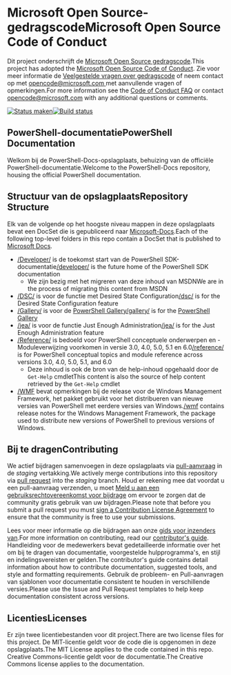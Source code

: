 # <a name="microsoft-open-source-code-of-conduct"></a><span data-ttu-id="0213a-101">Microsoft Open Source-gedragscode</span><span class="sxs-lookup"><span data-stu-id="0213a-101">Microsoft Open Source Code of Conduct</span></span>

<span data-ttu-id="0213a-102">Dit project onderschrijft de [Microsoft Open Source gedragscode](https://opensource.microsoft.com/codeofconduct/).</span><span class="sxs-lookup"><span data-stu-id="0213a-102">This project has adopted the [Microsoft Open Source Code of Conduct](https://opensource.microsoft.com/codeofconduct/).</span></span>
<span data-ttu-id="0213a-103">Zie voor meer informatie de [Veelgestelde vragen over gedragscode](https://opensource.microsoft.com/codeofconduct/faq/) of neem contact op met [ opencode@microsoft.com ](mailto:opencode@microsoft.com) met aanvullende vragen of opmerkingen.</span><span class="sxs-lookup"><span data-stu-id="0213a-103">For more information see the [Code of Conduct FAQ](https://opensource.microsoft.com/codeofconduct/faq/) or contact [opencode@microsoft.com](mailto:opencode@microsoft.com) with any additional questions or comments.</span></span>

<span data-ttu-id="0213a-104">[![Status maken](https://ci.appveyor.com/api/projects/status/onshefxnc4g4pv87/branch/staging?svg=true)](https://ci.appveyor.com/project/PowerShell/powershell-docs/branch/staging)</span><span class="sxs-lookup"><span data-stu-id="0213a-104">[![Build status](https://ci.appveyor.com/api/projects/status/onshefxnc4g4pv87/branch/staging?svg=true)](https://ci.appveyor.com/project/PowerShell/powershell-docs/branch/staging)</span></span>

## <a name="powershell-documentation"></a><span data-ttu-id="0213a-105">PowerShell-documentatie</span><span class="sxs-lookup"><span data-stu-id="0213a-105">PowerShell Documentation</span></span>

<span data-ttu-id="0213a-106">Welkom bij de PowerShell-Docs-opslagplaats, behuizing van de officiële PowerShell-documentatie.</span><span class="sxs-lookup"><span data-stu-id="0213a-106">Welcome to the PowerShell-Docs repository, housing the official PowerShell documentation.</span></span>

## <a name="repository-structure"></a><span data-ttu-id="0213a-107">Structuur van de opslagplaats</span><span class="sxs-lookup"><span data-stu-id="0213a-107">Repository Structure</span></span>

<span data-ttu-id="0213a-108">Elk van de volgende op het hoogste niveau mappen in deze opslagplaats bevat een DocSet die is gepubliceerd naar [Microsoft-Docs](https://docs.microsoft.com/powershell).</span><span class="sxs-lookup"><span data-stu-id="0213a-108">Each of the following top-level folders in this repo contain a DocSet that is published to [Microsoft Docs](https://docs.microsoft.com/powershell).</span></span>

- <span data-ttu-id="0213a-109">[/Developer/](https://docs.microsoft.com/powershell/developer/) is de toekomst start van de PowerShell SDK-documentatie</span><span class="sxs-lookup"><span data-stu-id="0213a-109">[/developer/](https://docs.microsoft.com/powershell/developer/) is the future home of the PowerShell SDK documentation</span></span>
  - <span data-ttu-id="0213a-110">We zijn bezig met het migreren van deze inhoud van MSDN</span><span class="sxs-lookup"><span data-stu-id="0213a-110">We are in the process of migrating this content from MSDN</span></span>
- <span data-ttu-id="0213a-111">[/DSC/](https://docs.microsoft.com/powershell/dsc/) is voor de functie met Desired State Configuration</span><span class="sxs-lookup"><span data-stu-id="0213a-111">[/dsc/](https://docs.microsoft.com/powershell/dsc/) is for the Desired State Configuration feature</span></span>
- <span data-ttu-id="0213a-112">[/Gallery/](https://docs.microsoft.com/powershell/gallery) is voor de [PowerShell Gallery](https://www.powershellgallery.com/)</span><span class="sxs-lookup"><span data-stu-id="0213a-112">[/gallery/](https://docs.microsoft.com/powershell/gallery) is for the [PowerShell Gallery](https://www.powershellgallery.com/)</span></span>
- <span data-ttu-id="0213a-113">[/jea/](https://docs.microsoft.com/powershell/jea/) is voor de functie Just Enough Administration</span><span class="sxs-lookup"><span data-stu-id="0213a-113">[/jea/](https://docs.microsoft.com/powershell/jea/) is for the Just Enough Administration feature</span></span>
- <span data-ttu-id="0213a-114">[/Reference/](https://docs.microsoft.com/powershell/scripting/) is bedoeld voor PowerShell conceptuele onderwerpen en -Moduleverwijzing voorkomen in versie 3.0, 4.0, 5.0, 5.1 en 6.0</span><span class="sxs-lookup"><span data-stu-id="0213a-114">[/reference/](https://docs.microsoft.com/powershell/scripting/) is for PowerShell conceptual topics and module reference across versions 3.0, 4.0, 5.0, 5.1, and 6.0</span></span>
  - <span data-ttu-id="0213a-115">Deze inhoud is ook de bron van de help-inhoud opgehaald door de `Get-Help` cmdlet</span><span class="sxs-lookup"><span data-stu-id="0213a-115">This content is also the source of help content retrieved by the `Get-Help` cmdlet</span></span>
- <span data-ttu-id="0213a-116">[/WMF](https://docs.microsoft.com/powershell/wmf/readme) bevat opmerkingen bij de release voor de Windows Management Framework, het pakket gebruikt voor het distribueren van nieuwe versies van PowerShell met eerdere versies van Windows.</span><span class="sxs-lookup"><span data-stu-id="0213a-116">[/wmf](https://docs.microsoft.com/powershell/wmf/readme) contains release notes for the Windows Management Framework, the package used to distribute new versions of PowerShell to previous versions of Windows.</span></span>

## <a name="contributing"></a><span data-ttu-id="0213a-117">Bij te dragen</span><span class="sxs-lookup"><span data-stu-id="0213a-117">Contributing</span></span>

<span data-ttu-id="0213a-118">We actief bijdragen samenvoegen in deze opslagplaats via [pull-aanvraag](https://help.github.com/articles/using-pull-requests/) in de *staging* vertakking.</span><span class="sxs-lookup"><span data-stu-id="0213a-118">We actively merge contributions into this repository via [pull request](https://help.github.com/articles/using-pull-requests/) into the *staging* branch.</span></span>
<span data-ttu-id="0213a-119">Houd er rekening mee dat voordat u een pull-aanvraag verzenden, u moet [Meld u aan een gebruiksrechtovereenkomst voor bijdrage](https://cla.microsoft.com/) om ervoor te zorgen dat de community gratis gebruik van uw bijdragen.</span><span class="sxs-lookup"><span data-stu-id="0213a-119">Please note that before you submit a pull request you must [sign a Contribution License Agreement](https://cla.microsoft.com/) to ensure that the community is free to use your submissions.</span></span>

<span data-ttu-id="0213a-120">Lees voor meer informatie op die bijdragen aan onze [gids voor inzenders van](CONTRIBUTING.md).</span><span class="sxs-lookup"><span data-stu-id="0213a-120">For more information on contributing, read our [contributor's guide](CONTRIBUTING.md).</span></span>
<span data-ttu-id="0213a-121">Handleiding voor de medewerkers bevat gedetailleerde informatie over het om bij te dragen van documentatie, voorgestelde hulpprogramma's, en stijl en indelingsvereisten er gelden.</span><span class="sxs-lookup"><span data-stu-id="0213a-121">The contributor's guide contains detail information about how to contribute documentation, suggested tools, and style and formatting requirements.</span></span>
<span data-ttu-id="0213a-122">Gebruik de probleem- en Pull-aanvragen van sjablonen voor documentatie consistent te houden in verschillende versies.</span><span class="sxs-lookup"><span data-stu-id="0213a-122">Please use the Issue and Pull Request templates to help keep documentation consistent across versions.</span></span>

## <a name="licenses"></a><span data-ttu-id="0213a-123">Licenties</span><span class="sxs-lookup"><span data-stu-id="0213a-123">Licenses</span></span>

<span data-ttu-id="0213a-124">Er zijn twee licentiebestanden voor dit project.</span><span class="sxs-lookup"><span data-stu-id="0213a-124">There are two license files for this project.</span></span>
<span data-ttu-id="0213a-125">De MIT-licentie geldt voor de code die is opgenomen in deze opslagplaats.</span><span class="sxs-lookup"><span data-stu-id="0213a-125">The MIT License applies to the code contained in this repo.</span></span>
<span data-ttu-id="0213a-126">Creative Commons-licentie geldt voor de documentatie.</span><span class="sxs-lookup"><span data-stu-id="0213a-126">The Creative Commons license applies to the documentation.</span></span>